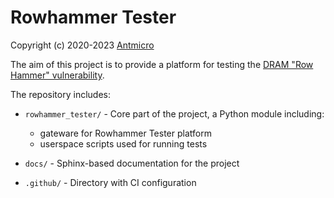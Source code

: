 # Rowhammer Tester

Copyright (c) 2020-2023 [Antmicro](https://www.antmicro.com)

The aim of this project is to provide a platform for testing the [DRAM "Row Hammer" vulnerability](https://users.ece.cmu.edu/~yoonguk/papers/kim-isca14.pdf).

The repository includes:

* `rowhammer_tester/` - Core part of the project, a Python module including:

  * gateware for Rowhammer Tester platform
  * userspace scripts used for running tests
* `docs/` - Sphinx-based documentation for the project
* `.github/` - Directory with CI configuration

